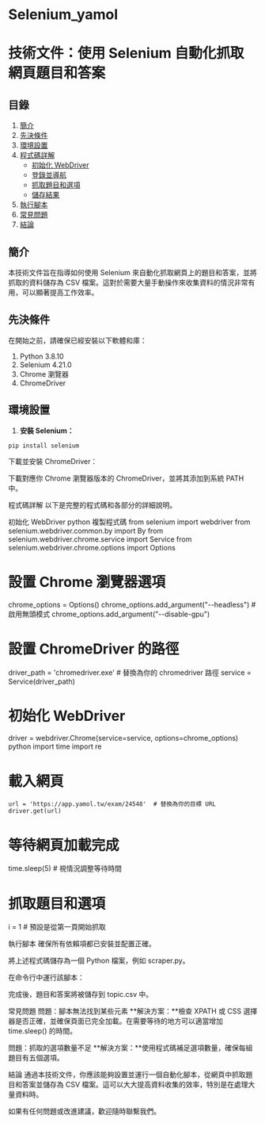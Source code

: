# Selenium_yamol

# 技術文件：使用 Selenium 自動化抓取網頁題目和答案

## 目錄

1. [簡介](#簡介)
2. [先決條件](#先決條件)
3. [環境設置](#環境設置)
4. [程式碼詳解](#程式碼詳解)
   - [初始化 WebDriver](#初始化-webdriver)
   - [登錄並導航](#登錄並導航)
   - [抓取題目和選項](#抓取題目和選項)
   - [儲存結果](#儲存結果)
5. [執行腳本](#執行腳本)
6. [常見問題](#常見問題)
7. [結論](#結論)

## 簡介

本技術文件旨在指導如何使用 Selenium 來自動化抓取網頁上的題目和答案，並將抓取的資料儲存為 CSV 檔案。這對於需要大量手動操作來收集資料的情況非常有用，可以顯著提高工作效率。

## 先決條件

在開始之前，請確保已經安裝以下軟體和庫：

1. Python 3.8.10
2. Selenium 4.21.0
3. Chrome 瀏覽器
4. ChromeDriver

## 環境設置

1. **安裝 Selenium：**

```
pip install selenium
```

下載並安裝 ChromeDriver：

下載對應你 Chrome 瀏覽器版本的 ChromeDriver，並將其添加到系統 PATH 中。

程式碼詳解
以下是完整的程式碼和各部分的詳細說明。

初始化 WebDriver
python
複製程式碼
from selenium import webdriver
from selenium.webdriver.common.by import By
from selenium.webdriver.chrome.service import Service
from selenium.webdriver.chrome.options import Options

# 設置 Chrome 瀏覽器選項
chrome_options = Options()
chrome_options.add_argument("--headless")  # 啟用無頭模式
chrome_options.add_argument("--disable-gpu")

# 設置 ChromeDriver 的路徑
driver_path = 'chromedriver.exe'  # 替換為你的 chromedriver 路徑
service = Service(driver_path)

# 初始化 WebDriver
driver = webdriver.Chrome(service=service, options=chrome_options)
python
import time
import re

# 載入網頁
```
url = 'https://app.yamol.tw/exam/24548'  # 替換為你的目標 URL
driver.get(url)
```
# 等待網頁加載完成
time.sleep(5)  # 視情況調整等待時間

# 抓取題目和選項

i = 1 # 預設是從第一頁開始抓取


執行腳本
確保所有依賴項都已安裝並配置正確。

將上述程式碼儲存為一個 Python 檔案，例如 scraper.py。

在命令行中運行該腳本：

完成後，題目和答案將被儲存到 topic.csv 中。

常見問題
問題：腳本無法找到某些元素
**解決方案：**檢查 XPATH 或 CSS 選擇器是否正確，並確保頁面已完全加載。在需要等待的地方可以適當增加 time.sleep() 的時間。

問題：抓取的選項數量不足
**解決方案：**使用程式碼補足選項數量，確保每組題目有五個選項。

結論
通過本技術文件，你應該能夠設置並運行一個自動化腳本，從網頁中抓取題目和答案並儲存為 CSV 檔案。這可以大大提高資料收集的效率，特別是在處理大量資料時。

如果有任何問題或改進建議，歡迎隨時聯繫我們。